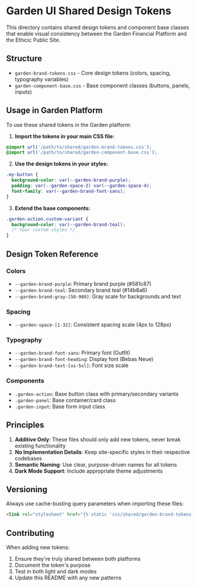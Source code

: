 # Garden UI Shared Design Tokens

This directory contains shared design tokens and component base classes that enable visual consistency between the Garden Financial Platform and the Ethicic Public Site.

## Structure

- `garden-brand-tokens.css` - Core design tokens (colors, spacing, typography variables)
- `garden-component-base.css` - Base component classes (buttons, panels, inputs)

## Usage in Garden Platform

To use these shared tokens in the Garden platform:

1. **Import the tokens in your main CSS file:**
```css
@import url('/path/to/shared/garden-brand-tokens.css');
@import url('/path/to/shared/garden-component-base.css');
```

2. **Use the design tokens in your styles:**
```css
.my-button {
  background-color: var(--garden-brand-purple);
  padding: var(--garden-space-2) var(--garden-space-4);
  font-family: var(--garden-brand-font-sans);
}
```

3. **Extend the base components:**
```css
.garden-action.custom-variant {
  background-color: var(--garden-brand-teal);
  /* Your custom styles */
}
```

## Design Token Reference

### Colors
- `--garden-brand-purple`: Primary brand purple (#581c87)
- `--garden-brand-teal`: Secondary brand teal (#14b8a6)
- `--garden-brand-gray-[50-900]`: Gray scale for backgrounds and text

### Spacing
- `--garden-space-[1-32]`: Consistent spacing scale (4px to 128px)

### Typography
- `--garden-brand-font-sans`: Primary font (Outfit)
- `--garden-brand-font-heading`: Display font (Bebas Neue)
- `--garden-brand-text-[xs-5xl]`: Font size scale

### Components
- `.garden-action`: Base button class with primary/secondary variants
- `.garden-panel`: Base container/card class
- `.garden-input`: Base form input class

## Principles

1. **Additive Only**: These files should only add new tokens, never break existing functionality
2. **No Implementation Details**: Keep site-specific styles in their respective codebases
3. **Semantic Naming**: Use clear, purpose-driven names for all tokens
4. **Dark Mode Support**: Include appropriate theme adjustments

## Versioning

Always use cache-busting query parameters when importing these files:
```html
<link rel="stylesheet" href="{% static 'css/shared/garden-brand-tokens.css' %}?v=1" />
```

## Contributing

When adding new tokens:
1. Ensure they're truly shared between both platforms
2. Document the token's purpose
3. Test in both light and dark modes
4. Update this README with any new patterns